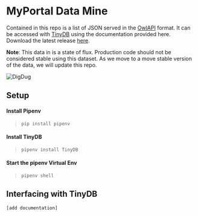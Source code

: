 # MyPortal Data Mine

Contained in this repo is a list of JSON served in the [OwlAPI](https://github.com/OpenCourseAPI/OwlAPI) format. It can be accessed with [TinyDB](https://tinydb.readthedocs.io/en/latest/getting-started.html#basic-usage) using the documentation provided here. Download the latest release [here](https://github.com/OpenCourseAPI/MyPortalDataMine/releases/latest).

**Note**: This data in is a state of flux. Production code should not be considered stable using this dataset. As we move to a move stable version of the data, we will update this repo.

![DigDug](https://user-images.githubusercontent.com/19956136/41210925-2719052a-6ce9-11e8-9e89-3390cd712915.jpg)

## Setup

#### Install Pipenv
> `pip install pipenv`

#### Install TinyDB
> `pipenv install TinyDB`

#### Start the pipenv Virtual Env
> `pipenv shell`

## Interfacing with TinyDB

`[add documentation]`
